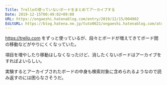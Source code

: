 ```yaml
---
Title: Trelloの使っていないボードをまとめてアーカイブする
Date: 2019-12-15T00:49:02+09:00
URL: https://ongaeshi.hatenablog.com/entry/2019/12/15/004902
EditURL: https://blog.hatena.ne.jp/tuto0621/ongaeshi.hatenablog.com/atom/entry/26006613483761979
---
```


https://trello.com をずっと使っているが、段々とボードが増えてきてボード間の移動などがやりにくくなっていた。

項目を増やしたり移動はしなくなったけど、消したくないボードはアーカイブをすればよいらしい。

実験するとアーカイブされたボードの中身も検索対象に含められるようなので読み返すのには困らなさそうだ。

